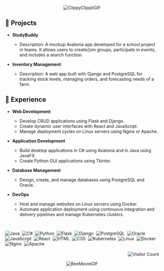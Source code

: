 <div align="center">
  <img src="https://github.com/a1rtem/a1rtem/assets/92279338/087f0a49-2aa2-45d9-8f5e-9e4061688146" alt="ClippyClippitGIF">
</div>

## 🔨 Projects
- **StudyBuddy**
  - Description: A mockup Avalonia app developed for a school project in teams. It allows users to create/join groups, participate in events, and includes a search function.
  
- **Inventory Management**
  - Description: A web app built with Django and PostgreSQL for tracking stock levels, managing orders, and forecasting needs of a farm.
  
## 🚀 Experience
- **Web Development**  
  - Develop CRUD applications using Flask and Django.
  - Create dynamic user interfaces with React and JavaScript.
  - Manage deployment cycles on Linux servers using Nginx or Apache.

- **Application Development**  
  - Build desktop applications in C# using Avalonia and in Java using JavaFX
  - Create Python GUI applications using Tkinter.

- **Database Management**  
  - Design, create, and manage databases using PostgreSQL and Oracle.

- **DevOps**  
  - Host and manage websites on Linux servers using Docker.
  - Automate application deployment using continuous integration and delivery pipelines and manage Kubernetes clusters.
<br>
<div>

![Java](https://img.shields.io/badge/Java-%23ED8B00.svg?style=flat-square&logo=java&logoColor=white)
&nbsp;![C#](https://img.shields.io/badge/C%23-239120.svg?style=flat-square&logo=c-sharp&logoColor=white)
&nbsp;![Python](https://img.shields.io/badge/Python-%233776AB.svg?style=flat-square&logo=python&logoColor=white)
&nbsp;![Flask](https://img.shields.io/badge/Flask-%23000.svg?style=flat-square&logo=flask&logoColor=white)
&nbsp;![Django](https://img.shields.io/badge/Django-%23092E20.svg?style=flat-square&logo=django&logoColor=white)
&nbsp;![PostgreSQL](https://img.shields.io/badge/PostgreSQL-%23336791.svg?style=flat-square&logo=postgresql&logoColor=white)
&nbsp;![Oracle](https://img.shields.io/badge/Oracle-F80000.svg?style=flat-square&logo=oracle&logoColor=white)
&nbsp;![JavaScript](https://img.shields.io/badge/JavaScript-%23F7DF1E.svg?style=flat-square&logo=javascript&logoColor=black)
&nbsp;![React](https://img.shields.io/badge/React-%2361DAFB.svg?style=flat-square&logo=react&logoColor=black)
&nbsp;![HTML](https://img.shields.io/badge/HTML-%23E34F26.svg?style=flat-square&logo=html5&logoColor=white)
&nbsp;![CSS](https://img.shields.io/badge/CSS-%231572B6.svg?style=flat-square&logo=css3&logoColor=white)
&nbsp;![Kubernetes](https://img.shields.io/badge/Kubernetes-%23326CE5.svg?style=flat-square&logo=kubernetes&logoColor=white)
&nbsp;![Linux](https://img.shields.io/badge/Linux-%23FCC624.svg?style=flat-square&logo=linux&logoColor=black)
&nbsp;![Docker](https://img.shields.io/badge/Docker-%232496ED.svg?style=flat-square&logo=docker&logoColor=white)
&nbsp;![Nginx](https://img.shields.io/badge/Nginx-%23009639.svg?style=flat-square&logo=nginx&logoColor=white)
&nbsp;![Apache](https://img.shields.io/badge/Apache-%23D42029.svg?style=flat-square&logo=apache&logoColor=white)
<br><br>
<img align="right" src="https://profile-counter.glitch.me/a1rtem/count.svg" alt="Visitor Count">
</div>
<br>
<div align="center">
  <img src="https://github.com/a1rtem/a1rtem/assets/92279338/9516299f-20c5-472b-b033-4a69d77cb370" alt="BeeMovieGIF">
</div>
